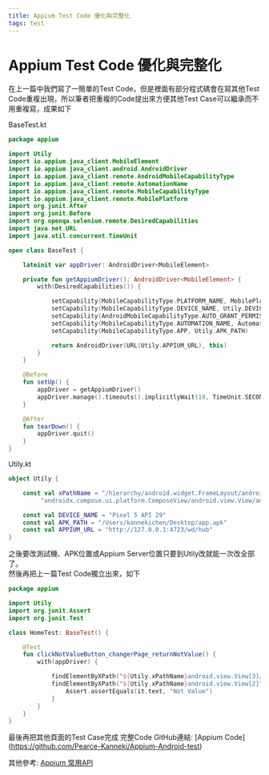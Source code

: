 ```yaml
---
title: Appium Test Code 優化與完整化
tags: test
---
```


# Appium Test Code 優化與完整化

在上一篇中我們寫了一簡單的Test Code，但是裡面有部分程式碼會在寫其他Test Code重複出現，所以筆者把重複的Code提出來方便其他Test Case可以繼承而不用重複寫，成果如下

BaseTest.kt

```kotlin
package appium

import Utily
import io.appium.java_client.MobileElement
import io.appium.java_client.android.AndroidDriver
import io.appium.java_client.remote.AndroidMobileCapabilityType
import io.appium.java_client.remote.AutomationName
import io.appium.java_client.remote.MobileCapabilityType
import io.appium.java_client.remote.MobilePlatform
import org.junit.After
import org.junit.Before
import org.openqa.selenium.remote.DesiredCapabilities
import java.net.URL
import java.util.concurrent.TimeUnit

open class BaseTest {

    lateinit var appDriver: AndroidDriver<MobileElement>

    private fun getAppiumDriver(): AndroidDriver<MobileElement> {
        with(DesiredCapabilities()) {

            setCapability(MobileCapabilityType.PLATFORM_NAME, MobilePlatform.ANDROID)
            setCapability(MobileCapabilityType.DEVICE_NAME, Utily.DEVICE_NAME)
            setCapability(AndroidMobileCapabilityType.AUTO_GRANT_PERMISSIONS, true)
            setCapability(MobileCapabilityType.AUTOMATION_NAME, AutomationName.ANDROID_UIAUTOMATOR2)
            setCapability(MobileCapabilityType.APP, Utily.APK_PATH)

            return AndroidDriver(URL(Utily.APPIUM_URL), this)
        }
    }

    @Before
    fun setUp() {
        appDriver = getAppiumDriver()
        appDriver.manage().timeouts().implicitlyWait(10, TimeUnit.SECONDS) //設定每個動作的最長等待時間
    }

    @After
    fun tearDown() {
        appDriver.quit()
    }
}
```

Utily.kt

```kotlin
object Utily {

    const val xPathName = "/hierarchy/android.widget.FrameLayout/android.widget.LinearLayout/android.widget.FrameLayout/" +
         "androidx.compose.ui.platform.ComposeView/android.view.View/android.view.View/android.view.View/"

    const val DEVICE_NAME = "Pixel 5 API 29"
    const val APK_PATH = "/Users/kannekichen/Desktop/app.apk"
    const val APPIUM_URL = "http://127.0.0.1:4723/wd/hub"
}
```

之後要改測試機、APK位置或Appium Server位置只要到Utily改就能一次改全部了。\
然後再把上一篇Test Code獨立出來，如下

```kotlin
package appium

import Utily
import org.junit.Assert
import org.junit.Test

class HomeTest: BaseTest() {

    @Test
    fun clickNotValueButton_changerPage_returnNotValue() {
        with(appDriver) {

            findElementByXPath("${Utily.xPathName}android.view.View[3]/android.widget.Button").click()
            findElementByXPath("${Utily.xPathName}android.view.View[2]").also {
                Assert.assertEquals(it.text, "Not Value")
            }
        }
    }
}
```

最後再把其他頁面的Test Case完成 完整Code GitHub連結: \[Appium Code]\(https://github.com/Pearce-Kanneki/Appium-Android-test)

其他參考: [Appium 常用API](https://www.cnblogs.com/juno3550/p/15505480.html)
